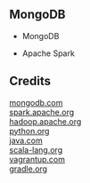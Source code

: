 MongoDB 
-------

- MongoDB

- Apache Spark

Credits
-------
[mongodb.com](https://mongodb.com/)  
[spark.apache.org](https://spark.apache.org/)  
[hadoop.apache.org](https://hadoop.apache.org/)  
[python.org](https://python.org/)  
[java.com](https://java.com/)  
[scala-lang.org](https://scala-lang.org/)  
[vagrantup.com](https://vagrantup.com/)  
[gradle.org](https://gradle.org/)
